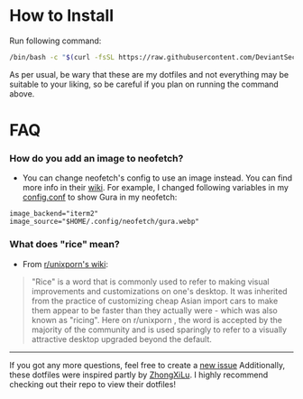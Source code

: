 # How to Install

Run following command:
```bash
/bin/bash -c "$(curl -fsSL https://raw.githubusercontent.com/DeviantSec/dotfiles/master/setup.sh)"
```
As per usual, be wary that these are my dotfiles and not everything may be suitable to your liking, so be careful if you plan on running the command above.


# FAQ

### How do you add an image to neofetch?

- You can change neofetch's config to use an image instead. You can find more info in their [wiki](https://github.com/dylanaraps/neofetch/wiki/Image-Backends). For example, I changed following variables in my [config.conf](https://github.com/ZhongXiLu/dotfiles/blob/master/.config/neofetch/config.conf#L691-L713) to show Gura in my neofetch:
```
image_backend="iterm2"
image_source="$HOME/.config/neofetch/gura.webp"
 ```
 
### What does "rice" mean?

- From [r/unixporn's wiki](https://www.reddit.com/r/unixporn/wiki/themeing/dictionary/#wiki_rice):

> "Rice" is a word that is commonly used to refer to making visual improvements and customizations on one's desktop. It was inherited from the practice of customizing cheap Asian import cars to make them appear to be faster than they actually were - which was also known as "ricing". Here on r/unixporn , the word is accepted by the majority of the community and is used sparingly to refer to a visually attractive desktop upgraded beyond the default.

---

If you got any more questions, feel free to create a [new issue](https://github.com/DeviantSec/dotfiles/issues/new)
Additionally, these dotfiles were inspired partly by [ZhongXiLu](https://github.com/ZhongXiLu). I highly recommend checking out their repo to view their dotfiles!

